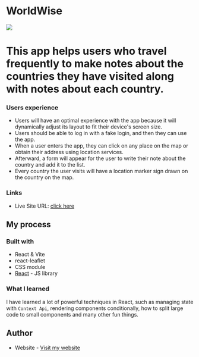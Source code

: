 # WorldWise
![](./screen.png)


 # This app helps users who travel frequently to make notes about the countries they have visited along with notes about each country.

### Users experience 

- Users will have an optimal experience with the app because it will dynamically adjust its layout to fit their device's screen size.
- Users should be able to log in with a fake login, and then they can use the app.
- When a user enters the app, they can click on any place on the map or obtain their address using location services.
- Afterward, a form will appear for the user to write their note about the country and add it to the list.
- Every country the user visits will have a location marker sign drawn on the country on the map.





### Links

- Live Site URL: [click here](https://mohamedate.github.io/worldwise/)

## My process

### Built with

- React & Vite
- react-leaflet
- CSS module
- [React](https://reactjs.org/) - JS library


### What I learned

I have learned a lot of powerful techniques in React, such as managing state with `Context Api`, rendering components conditionally, how to split large code to small components 
and many other fun things.

## Author

- Website - [Visit my website](https://mohamedate.github.io/Mohamed_Atef/)



